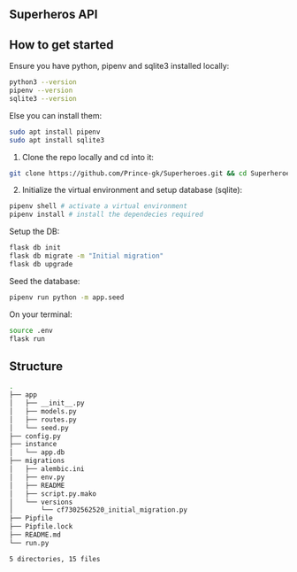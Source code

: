 ## Superheros API

## How to get started

Ensure you have python, pipenv and sqlite3 installed locally:

```bash
python3 --version
pipenv --version
sqlite3 --version
```

Else you can install them:

```bash
sudo apt install pipenv
sudo apt install sqlite3
```

1. Clone the repo locally and cd into it:

```bash
git clone https://github.com/Prince-gk/Superheroes.git && cd Superheroes
```

2. Initialize the virtual environment and setup database (sqlite):

```bash
pipenv shell # activate a virtual environment
pipenv install # install the dependecies required
```

Setup the DB:

```bash
flask db init
flask db migrate -m "Initial migration"
flask db upgrade
```

Seed the database:

```bash
pipenv run python -m app.seed
```

On your terminal:

```bash
source .env
flask run
```

## Structure

```bash
.
├── app
│   ├── __init__.py
│   ├── models.py
│   ├── routes.py
│   └── seed.py
├── config.py
├── instance
│   └── app.db
├── migrations
│   ├── alembic.ini
│   ├── env.py
│   ├── README
│   ├── script.py.mako
│   └── versions
│       └── cf7302562520_initial_migration.py
├── Pipfile
├── Pipfile.lock
├── README.md
└── run.py

5 directories, 15 files

```
